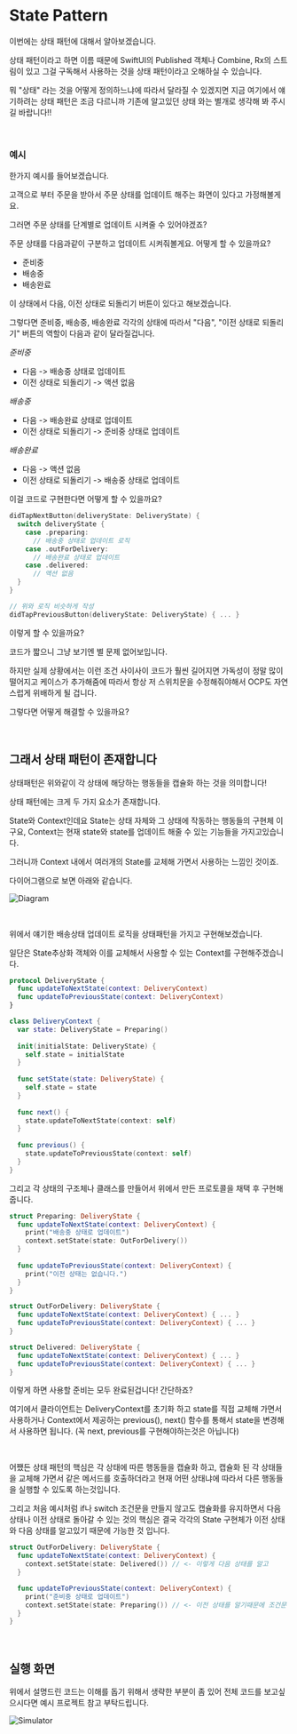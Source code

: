 # State Pattern

이번에는 상태 패턴에 대해서 알아보겠습니다.

상태 패턴이라고 하면 이름 때문에 SwiftUI의 Published 객체나 Combine, Rx의 스트림이 있고 그걸 구독해서 사용하는 것을 상태 패턴이라고 오해하실 수 있습니다.

뭐 "상태" 라는 것을 어떻게 정의하느냐에 따라서 달라질 수 있겠지면 지금 여기에서 얘기하려는 상태 패턴은 조금 다르니까 기존에 알고있던 상태 와는 별개로 생각해 봐 주시길 바랍니다!!

<br>

### 예시

한가지 예시를 들어보겠습니다.

고객으로 부터 주문을 받아서 주문 상태를 업데이트 해주는 화면이 있다고 가정해볼게요.

그러면 주문 상태를 단계별로 업데이트 시켜줄 수 있어야겠죠?

주문 상태를 다음과같이 구분하고 업데이트 시켜줘볼게요. 어떻게 할 수 있을까요?

- 준비중
- 배송중
- 배송완료

이 상태에서 다음, 이전 상태로 되돌리기 버튼이 있다고 해보겠습니다.

그렇다면 준비중, 배송중, 배송완료 각각의 상태에 따라서 "다음", "이전 상태로 되돌리기" 버튼의 역할이 다음과 같이 달라질겁니다.

*준비중*

- 다음 -> 배송중 상태로 업데이트
- 이전 상태로 되돌리기 -> 액션 없음

*배송중*

- 다음 -> 배송완료 상태로 업데이트
- 이전 상태로 되돌리기 -> 준비중 상태로 업데이트

*배송완료*

- 다음 -> 액션 없음
- 이전 상태로 되돌리기 -> 배송중 상태로 업데이트

이걸 코드로 구현한다면 어떻게 할 수 있을까요?

```Swift
didTapNextButton(deliveryState: DeliveryState) {
  switch deliveryState {
    case .preparing:
      // 배송중 상태로 업데이트 로직
    case .outForDelivery:
      // 배송완료 상태로 업데이트
    case .delivered:
      // 액션 없음
  }
}

// 위와 로직 비슷하게 작성
didTapPreviousButton(deliveryState: DeliveryState) { ... }
```

이렇게 할 수 있을까요?

코드가 짧으니 그냥 보기엔 별 문제 없어보입니다.

하지만 실제 상황에서는 이런 조건 사이사이 코드가 훨씬 길어지면 가독성이 정말 많이 떨어지고 케이스가 추가해줌에 따라서 항상 저 스위치문을 수정해줘야해서 OCP도 자연스럽게 위배하게 될 겁니다.

그렇다면 어떻게 해결할 수 있을까요?

</br>

## 그래서 상태 패턴이 존재합니다

상태패턴은 위와같이 각 상태에 해당하는 행동들을 캡슐화 하는 것을 의미합니다!

상태 패턴에는 크게 두 가지 요소가 존재합니다.

State와 Context인데요 State는 상태 자체와 그 상태에 작동하는 행동들의 구현체 이구요, Context는 현재 state와 state를 업데이트 해줄 수 있는 기능들을 가지고있습니다.

그러니까 Context 내에서 여러개의 State를 교체해 가면서 사용하는 느낌인 것이죠.

다이어그램으로 보면 아래와 같습니다.

![Diagram](./Resources/diagram.png)

</br>

위에서 얘기한 배송상태 업데이트 로직을 상태패턴을 가지고 구현해보겠습니다.

일단은 State추상화 객체와 이를 교체해서 사용할 수 있는 Context를 구현해주겠습니다.

```Swift
protocol DeliveryState {
  func updateToNextState(context: DeliveryContext)
  func updateToPreviousState(context: DeliveryContext)
}

class DeliveryContext {
  var state: DeliveryState = Preparing()
  
  init(initialState: DeliveryState) {
    self.state = initialState
  }
  
  func setState(state: DeliveryState) {
    self.state = state
  }
  
  func next() {
    state.updateToNextState(context: self)
  }
  
  func previous() {
    state.updateToPreviousState(context: self)
  }
}
```

그리고 각 상태의 구조체나 클래스를 만들어서 위에서 만든 프로토콜을 채택 후 구현해 줍니다.

```Swift
struct Preparing: DeliveryState {  
  func updateToNextState(context: DeliveryContext) {
    print("배송중 상태로 업데이트")
    context.setState(state: OutForDelivery())
  }
  
  func updateToPreviousState(context: DeliveryContext) {
    print("이전 상태는 없습니다.")
  }
}

struct OutForDelivery: DeliveryState {
  func updateToNextState(context: DeliveryContext) { ... }
  func updateToPreviousState(context: DeliveryContext) { ... }
}

struct Delivered: DeliveryState {
  func updateToNextState(context: DeliveryContext) { ... }
  func updateToPreviousState(context: DeliveryContext) { ... }
}
```

이렇게 하면 사용할 준비는 모두 완료된겁니다! 간단하죠?

여기에서 클라이언트는 DeliveryContext를 초기화 하고 state를 직접 교체해 가면서 사용하거나 Context에서 제공하는 previous(), next() 함수를 통해서 state을 변경해서 사용하면 됩니다. (꼭 next, previous를 구현해야하는것은 아닙니다)

</br>

어쨌든 상태 패턴의 핵심은 각 상태에 따른 행동들을 캡슐화 하고, 캡슐화 된 각 상태들을 교체해 가면서 같은 메서드를 호출하더라고 현재 어떤 상태냐에 따라서 다른 행동들을 실행할 수 있도록 하는것입니다.

그리고 처음 예시처럼 if나 switch 조건문을 만들지 않고도 캡슐화를 유지하면서 다음 상태나 이전 상태로 돌아갈 수 있는 것의 핵심은 결국 각각의 State 구현체가 이전 상태와 다음 상태를 알고있기 때문에 가능한 것 입니다.

```Swift
struct OutForDelivery: DeliveryState {
  func updateToNextState(context: DeliveryContext) {
    context.setState(state: Delivered()) // <- 이렇게 다음 상태를 알고
  }

  func updateToPreviousState(context: DeliveryContext) {
    print("준비중 상태로 업데이트")
    context.setState(state: Preparing()) // <- 이전 상태를 알기때문에 조건문 없이 유연하게 확장 가능한 것임.
  }
}
```

</br>

## 실행 화면

위에서 설명드린 코드는 이해를 돕기 위해서 생략한 부분이 좀 있어 전체 코드를 보고싶으시다면 예시 프로젝트 참고 부탁드립니다.

![Simulator](./Resources/simulator.gif)
